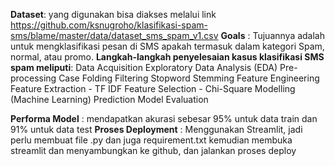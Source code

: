 **Dataset**:  yang digunakan bisa diakses melalui link https://github.com/ksnugroho/klasifikasi-spam-sms/blame/master/data/dataset_sms_spam_v1.csv
**Goals** : Tujuannya adalah untuk mengklasifikasi pesan di SMS apakah termasuk dalam kategori Spam, normal, atau promo.
**Langkah-langkah penyelesaian kasus klasifikasi SMS spam meliputi**:
Data Acquisition
Exploratory Data Analysis (EDA)
Pre-processing
Case Folding
Filtering
Stopword
Stemming
Feature Engineering
Feature Extraction - TF IDF
Feature Selection - Chi-Square
Modelling (Machine Learning)
Prediction
Model Evaluation

**Performa Model** : mendapatkan akurasi sebesar 95% untuk data train dan 91% untuk data test
**Proses Deployment** : Menggunakan Streamlit, jadi perlu membuat file .py dan juga requirement.txt kemudian membuka streamlit dan menyambungkan ke github, dan jalankan proses deploy
